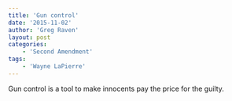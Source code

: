 ```yaml
---
title: 'Gun control'
date: '2015-11-02'
author: 'Greg Raven'
layout: post
categories:
    - 'Second Amendment'
tags:
    - 'Wayne LaPierre'
---
```


Gun control is a tool to make innocents pay the price for the guilty.